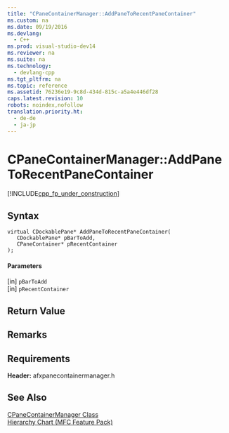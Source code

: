 ```yaml
---
title: "CPaneContainerManager::AddPaneToRecentPaneContainer"
ms.custom: na
ms.date: 09/19/2016
ms.devlang: 
  - C++
ms.prod: visual-studio-dev14
ms.reviewer: na
ms.suite: na
ms.technology: 
  - devlang-cpp
ms.tgt_pltfrm: na
ms.topic: reference
ms.assetid: 76236e19-9c8d-434d-815c-a5a4e446df28
caps.latest.revision: 10
robots: noindex,nofollow
translation.priority.ht: 
  - de-de
  - ja-jp
---
```

# CPaneContainerManager::AddPaneToRecentPaneContainer
[!INCLUDE[cpp_fp_under_construction](../vs140/includes/cpp_fp_under_construction_md.md)]  
  
## Syntax  
  
```  
virtual CDockablePane* AddPaneToRecentPaneContainer(  
   CDockablePane* pBarToAdd,  
   CPaneContainer* pRecentContainer  
);  
```  
  
#### Parameters  
 [in] `pBarToAdd`  
  [in] `pRecentContainer`  
  
## Return Value  
  
## Remarks  
  
## Requirements  
 **Header:** afxpanecontainermanager.h  
  
## See Also  
 [CPaneContainerManager Class](../vs140/CPaneContainerManager-Class.md)   
 [Hierarchy Chart (MFC Feature Pack)](../vs140/Hierarchy-Chart.md)